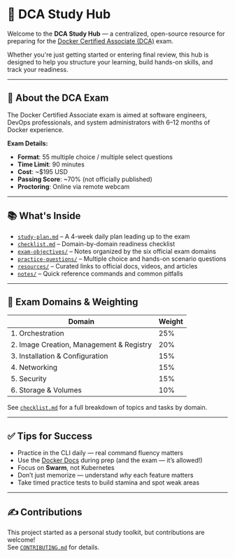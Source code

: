 # 🐳 DCA Study Hub

Welcome to the **DCA Study Hub** — a centralized, open-source resource for preparing for the [Docker Certified Associate (DCA)](https://training.mirantis.com/certification/dca-certification-exam/) exam.

Whether you're just getting started or entering final review, this hub is designed to help you structure your learning, build hands-on skills, and track your readiness.

---

## 📘 About the DCA Exam

The Docker Certified Associate exam is aimed at software engineers, DevOps professionals, and system administrators with 6–12 months of Docker experience.

**Exam Details:**

- **Format**: 55 multiple choice / multiple select questions  
- **Time Limit**: 90 minutes  
- **Cost**: ~$195 USD  
- **Passing Score**: ~70% (not officially published)  
- **Proctoring**: Online via remote webcam  

---

## 📚 What's Inside

- [`study-plan.md`](./study-plan.md) – A 4-week daily plan leading up to the exam  
- [`checklist.md`](./checklist.md) – Domain-by-domain readiness checklist  
- [`exam-objectives/`](./exam-objectives/) – Notes organized by the six official exam domains  
- [`practice-questions/`](./practice-questions/) – Multiple choice and hands-on scenario questions  
- [`resources/`](./resources/) – Curated links to official docs, videos, and articles  
- [`notes/`](./notes/) – Quick reference commands and common pitfalls  

---

## 🧠 Exam Domains & Weighting

| Domain | Weight |
|--------|--------|
| 1. Orchestration                         | 25% |
| 2. Image Creation, Management & Registry| 20% |
| 3. Installation & Configuration         | 15% |
| 4. Networking                           | 15% |
| 5. Security                             | 15% |
| 6. Storage & Volumes                    | 10% |

See [`checklist.md`](./checklist.md) for a full breakdown of topics and tasks by domain.

---

## ✅ Tips for Success

- Practice in the CLI daily — real command fluency matters  
- Use the [Docker Docs](https://docs.docker.com/) during prep (and the exam — it’s allowed!)  
- Focus on **Swarm**, not Kubernetes  
- Don’t just memorize — understand *why* each feature matters  
- Take timed practice tests to build stamina and spot weak areas  

---

## ✍️ Contributions

This project started as a personal study toolkit, but contributions are welcome!  
See [`CONTRIBUTING.md`](./CONTRIBUTING.md) for details.
